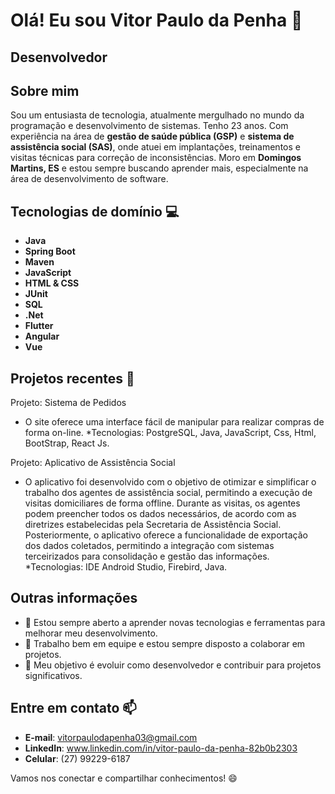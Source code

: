 # Olá! Eu sou Vitor Paulo da Penha 👋
## Desenvolvedor

## Sobre mim

Sou um entusiasta de tecnologia, atualmente mergulhado no mundo da programação e desenvolvimento de sistemas. 
Tenho 23 anos. Com experiência na área de **gestão de saúde pública (GSP)** e **sistema de assistência social (SAS)**, onde atuei em implantações,
treinamentos e visitas técnicas para correção de inconsistências.
   Moro em **Domingos Martins, ES** e estou sempre buscando aprender mais, especialmente na área de desenvolvimento de software.

## Tecnologias de domínio 💻

- **Java**             
- **Spring Boot** 
- **Maven**
- **JavaScript**
- **HTML & CSS**
- **JUnit**
- **SQL**
- **.Net**
- **Flutter**
- **Angular**
- **Vue**
  
## Projetos recentes 🚀

 
Projeto: Sistema de Pedidos 
* O site oferece uma interface fácil 
de manipular para realizar compras 
de forma on-line. 
*Tecnologias: PostgreSQL, Java, JavaScript, 
Css, Html, BootStrap, React Js.

Projeto: Aplicativo de Assistência Social 
* O aplicativo foi desenvolvido com o objetivo de otimizar e simplificar 
o trabalho dos agentes de assistência social, permitindo a execução 
de visitas domiciliares de forma offline. Durante as visitas, os agentes 
podem preencher todos os dados necessários, de acordo com as diretrizes 
estabelecidas pela Secretaria de Assistência Social. Posteriormente, o aplicativo 
oferece a funcionalidade de exportação dos dados coletados, permitindo a integração 
com sistemas terceirizados para consolidação e gestão das informações. 
*Tecnologias: IDE Android Studio, Firebird, Java. 
## Outras informações

- 🌱 Estou sempre aberto a aprender novas tecnologias e ferramentas para melhorar meu desenvolvimento.
- 🤝 Trabalho bem em equipe e estou sempre disposto a colaborar em projetos.
- 🎯 Meu objetivo é evoluir como desenvolvedor e contribuir para projetos significativos.

## Entre em contato 📫

- **E-mail**: vitorpaulodapenha03@gmail.com
- **LinkedIn**: www.linkedin.com/in/vitor-paulo-da-penha-82b0b2303
- **Celular**: (27) 99229-6187

Vamos nos conectar e compartilhar conhecimentos! 😄
